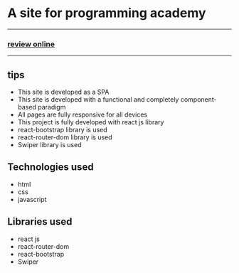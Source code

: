 <h1>A site for programming academy</h1>

<hr>

<h3>
  <a href="https://i-shop-one.vercel.app/">review online</a>
</h3>

<hr>

<h2>tips</h2>

- <span>This site is developed as a SPA</span>
- <span>This site is developed with a functional and completely component-based paradigm</span>
- <span>All pages are fully responsive for all devices</span>
- <span>This project is fully developed with react js library</span>
- <span>react-bootstrap library is used</span>
- <span>react-router-dom library is used</span>
- <span>Swiper library is used</span>

<h2>Technologies used</h2>

- <span>html</span>
- <span>css</span>
- <span>javascript</span>

<h2>Libraries used</h2>

- <span>react js</span>
- <span>react-router-dom</span>
- <span>react-bootstrap</span>
- <span>Swiper</span>
